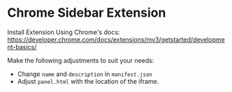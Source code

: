 # Chrome Sidebar Extension

Install Extension Using Chrome's docs:
https://developer.chrome.com/docs/extensions/mv3/getstarted/development-basics/

Make the following adjustments to suit your needs:
- Change `name` and `description` in `manifest.json`
- Adjust `panel.html` with the location of the iframe.
